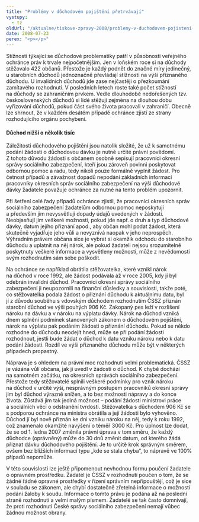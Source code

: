```yaml
---
title: "Problémy v důchodovém pojištění přetrvávají"
vystupy:
  - tz
oldUrl: "/aktualne/tiskove-zpravy-2008/problemy-v-duchodovem-pojisteni-pretrvavaji"
date: 2008-07-23
perex: "<p></p>"
---
```


<!-- imported from the old website -->

<p class="Nadpis1 perex">Stížnosti týkající se důchodové problematiky patří v působnosti veřejného ochránce práv k trvale nejpočetnějším. Jen v loňském roce si na důchody stěžovalo 422 občanů. Přestože je každý podnět do značné míry jedinečný, u starobních důchodů jednoznačně převládají stížnosti na výši přiznaného důchodu. U invalidních důchodů jde zase nejčastěji o přezkoumání zamítavého rozhodnutí. V posledních letech roste také počet stížností na důchody se zahraničním prvkem. Vedle dlouhodobě nedořešených tzv. československých důchodů si lidé stěžují zejména na dlouhou dobu vyřizování důchodů, pokud část svého života pracovali v zahraničí. Obecně lze shrnout, že v každém desátém případě ochránce zjistí ze strany rozhodujícího orgánu pochybení.</p><h4 class="Nadpis3">Důchod nižší o několik tisíc</h4><p class="Normln-web">Záležitosti důchodového pojištění jsou natolik složité, že už k samotnému podání žádosti o důchodovou dávku je nutné určité právní povědomí. Z tohoto důvodu žádosti s občanem osobně sepisují pracovníci okresní správy sociálního zabezpečení, kteří jsou zároveň povinni poskytovat odbornou pomoc a radu, tedy nikoli pouze formálně vyplnit žádost. Pro četnost případů a závažnost dopadů nepodání základních informací pracovníky okresních správ sociálního zabezpečení na výši důchodové dávky žadatele považuje ochránce za nutné na tento problém upozornit.</p><p class="Normln-web">Při šetření celé řady případů ochránce zjistil, že pracovníci okresních správ sociálního zabezpečení žadatelům odbornou pomoc neposkytují a především jim nevysvětlují dopady údajů uvedených v žádosti. Neobjasňují jim veškeré možnosti, pokud jde např. o druh a typ důchodové dávky, datum jejího přiznání apod., aby občan mohl podat žádost, která skutečně vyjadřuje jeho vůli a nevyznívá naopak v jeho neprospěch. Výhradním právem občana sice je vybrat si okamžik odchodu do starobního důchodu a uplatnit na něj nárok, ale pokud žadateli nejsou srozumitelně poskytnuty veškeré informace a vysvětleny možnosti, může z nevědomosti svým rozhodnutím sám sebe poškodit.</p><p class="Normln-web">Na ochránce se například obrátila stěžovatelka, které vznikl nárok na důchod v roce 1992, ale žádost podávala až v roce 2005, kdy jí byl odebrán invalidní důchod. Pracovníci okresní správy sociálního zabezpečení ji neupozornili na finanční důsledky a souvislosti, takže poté, co stěžovatelka podala žádost o přiznání důchodu k aktuálnímu datu, byl jí z důvodu souběhu s vdovským důchodem rozhodnutím ČSSZ přiznán starobní důchod ve výši pouhých 906 Kč. Zakopaný pes leží v rozlišení nároku na dávku a v nároku na výplatu dávky. Nárok na důchod vzniká dnem splnění podmínek stanovených zákonem o důchodovém pojištění, nárok na výplatu pak podáním žádosti o přiznání důchodu. Pokud se někdo rozhodne do důchodu neodejít hned, může se při podání žádosti rozhodnout, jestli bude žádat o důchod k datu vzniku nároku nebo k datu podání žádosti. Rozdíl ve výši přiznaného důchodu může být v některých případech propastný.</p><p class="Normln-web">Náprava je s ohledem na právní moc rozhodnutí velmi problematická. ČSSZ je vázána vůlí občana, jak ji uvedl v žádosti o důchod. K chybě dochází na samotném začátku, na okresních správách sociálního zabezpečení. Přestože tedy stěžovatelé splnili veškeré podmínky pro vznik nároku na důchod v určité výši, nesprávným postupem pracovníků okresní správy jim byl důchod výrazně snížen, a to bez možnosti nápravy a do konce života. Zůstává jim tak jediná možnost – podání žádosti ministrovi práce a sociálních věcí o odstranění tvrdosti. Stěžovatelka s důchodem 906 Kč se s podporou ochránce na ministra obrátila a její žádosti bylo vyhověno. Důchod jí byl nově přiznán ke dni vzniku nároku na něj, tedy k roku 1992, což znamenalo okamžité navýšení o téměř 3000 Kč. Pro úplnost lze dodat, že se od 1. ledna 2007 změnila právní úprava v tom směru, že každý důchodce (oprávněný) může do 30 dnů změnit datum, od kterého žádá přiznat dávku důchodového pojištění. Je to určitě krok správným směrem, ovšem bez bližších informací typu „kde se stala chyba“, to nápravě ve 100% případů nepomůže.</p><p class="Normln">V této souvislosti lze ještě připomenout nevhodnou formu poučení žadatele o opravném prostředku. Žadatel je ČSSZ v rozhodnutí poučen o tom, že se žádné řádné opravné prostředky v řízení správním nepřipouštějí, což je sice v souladu se zákonem, ale chybí dostatečně zřetelná informace o možnosti podání žaloby k soudu. Informace o tomto právu je podána až na poslední straně rozhodnutí a velmi malým písmem. Žadatelé se tak často domnívají, že proti rozhodnutí České správy sociálního zabezpečení nemají vůbec žádnou možnost obrany.</p>
